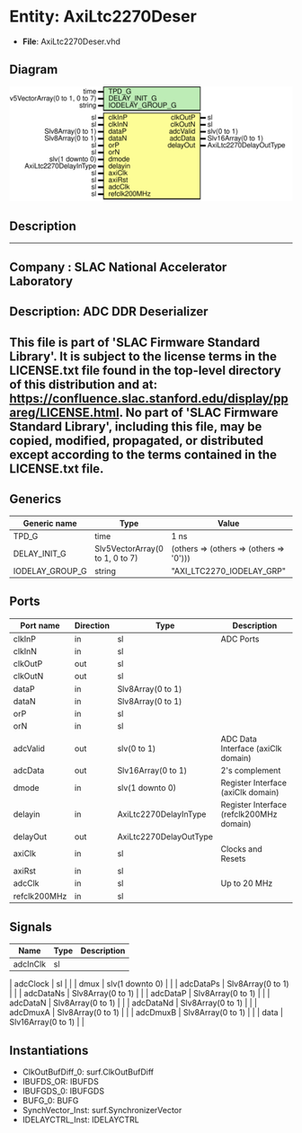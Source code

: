 # Entity: AxiLtc2270Deser

- **File**: AxiLtc2270Deser.vhd
## Diagram

![Diagram](AxiLtc2270Deser.svg "Diagram")
## Description

-----------------------------------------------------------------------------
 Company    : SLAC National Accelerator Laboratory
-----------------------------------------------------------------------------
 Description: ADC DDR Deserializer
-----------------------------------------------------------------------------
 This file is part of 'SLAC Firmware Standard Library'.
 It is subject to the license terms in the LICENSE.txt file found in the
 top-level directory of this distribution and at:
    https://confluence.slac.stanford.edu/display/ppareg/LICENSE.html.
 No part of 'SLAC Firmware Standard Library', including this file,
 may be copied, modified, propagated, or distributed except according to
 the terms contained in the LICENSE.txt file.
-----------------------------------------------------------------------------
## Generics

| Generic name    | Type                            | Value                                   | Description |
| --------------- | ------------------------------- | --------------------------------------- | ----------- |
| TPD_G           | time                            | 1 ns                                    |             |
| DELAY_INIT_G    | Slv5VectorArray(0 to 1, 0 to 7) | (others => (others => (others => '0'))) |             |
| IODELAY_GROUP_G | string                          | "AXI_LTC2270_IODELAY_GRP"               |             |
## Ports

| Port name    | Direction | Type                   | Description                              |
| ------------ | --------- | ---------------------- | ---------------------------------------- |
| clkInP       | in        | sl                     | ADC Ports                                |
| clkInN       | in        | sl                     |                                          |
| clkOutP      | out       | sl                     |                                          |
| clkOutN      | out       | sl                     |                                          |
| dataP        | in        | Slv8Array(0 to 1)      |                                          |
| dataN        | in        | Slv8Array(0 to 1)      |                                          |
| orP          | in        | sl                     |                                          |
| orN          | in        | sl                     |                                          |
| adcValid     | out       | slv(0 to 1)            | ADC Data Interface (axiClk domain)       |
| adcData      | out       | Slv16Array(0 to 1)     |  2's complement                          |
| dmode        | in        | slv(1 downto 0)        | Register Interface (axiClk domain)       |
| delayin      | in        | AxiLtc2270DelayInType  | Register Interface (refclk200MHz domain) |
| delayOut     | out       | AxiLtc2270DelayOutType |                                          |
| axiClk       | in        | sl                     | Clocks and Resets                        |
| axiRst       | in        | sl                     |                                          |
| adcClk       | in        | sl                     |  Up to 20 MHz                            |
| refclk200MHz | in        | sl                     |                                          |
## Signals

| Name             | Type               | Description |
| ---------------- | ------------------ | ----------- |
| adcInClk         | sl                 |             |
| 
      adcClock  | sl                 |             |
| dmux             | slv(1 downto 0)    |             |
| adcDataPs        | Slv8Array(0 to 1)  |             |
| 
      adcDataNs | Slv8Array(0 to 1)  |             |
| 
      adcDataP  | Slv8Array(0 to 1)  |             |
| 
      adcDataN  | Slv8Array(0 to 1)  |             |
| 
      adcDataNd | Slv8Array(0 to 1)  |             |
| 
      adcDmuxA  | Slv8Array(0 to 1)  |             |
| 
      adcDmuxB  | Slv8Array(0 to 1)  |             |
| data             | Slv16Array(0 to 1) |             |
## Instantiations

- ClkOutBufDiff_0: surf.ClkOutBufDiff
- IBUFDS_OR: IBUFDS
- IBUFGDS_0: IBUFGDS
- BUFG_0: BUFG
- SynchVector_Inst: surf.SynchronizerVector
- IDELAYCTRL_Inst: IDELAYCTRL
